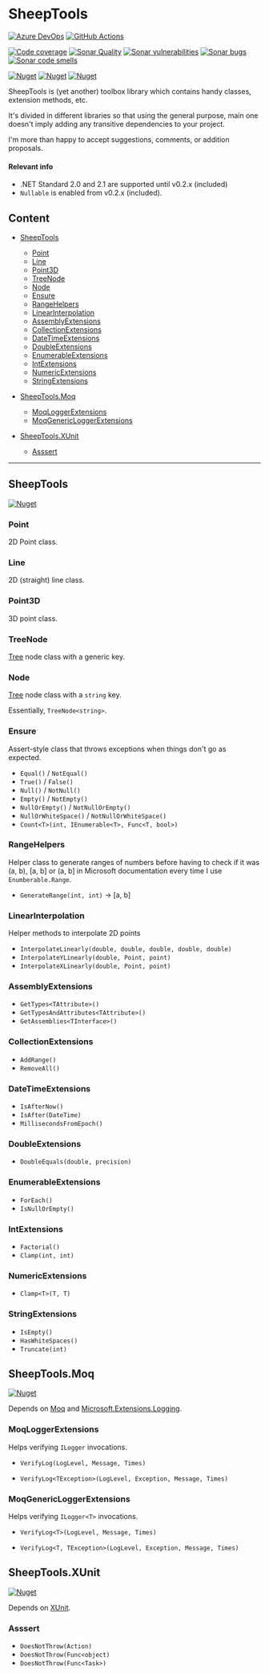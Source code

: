 # SheepTools

[![Azure DevOps][azuredevopslogo]][azuredevopslink]
[![GitHub Actions][githubactionslogo]][githubactionslink]

[![Code coverage][coveragelogo]][coveragelink]
[![Sonar Quality][sonarqualitylogo]][sonarqubelink]
[![Sonar vulnerabilities][sonarvulnerabilitieslogo]][sonarqubelink]
[![Sonar bugs][sonarbugslogo]][sonarqubelink]
[![Sonar code smells][sonarcodesmellslogo]][sonarqubelink]

[![Nuget][nugetlogo]][nugetlink]
[![Nuget][nugetlogo-moq]][nugetlink-moq]
[![Nuget][nugetlogo-xunit]][nugetlink-xunit]

SheepTools is (yet another) toolbox library which contains handy classes, extension methods, etc.

It's divided in different libraries so that using the general purpose, main one doesn't imply adding any transitive dependencies to your project.

I'm more than happy to accept suggestions, comments, or addition proposals.

#### Relevant info

- .NET Standard 2.0 and 2.1 are supported until v0.2.x (included)
- `Nullable` is enabled from v0.2.x (included).

## Content

- [SheepTools](#sheeptools)

  - [Point](#point)
  - [Line](#line)
  - [Point3D](#point3d)
  - [TreeNode](#tree-node)
  - [Node](#node)
  - [Ensure](#ensure)
  - [RangeHelpers](#rangehelpers)
  - [LinearInterpolation](#lerp)
  - [AssemblyExtensions](#collection-extensions)
  - [CollectionExtensions](#datetime-extensions)
  - [DateTimeExtensions](#assembly-extensions)
  - [DoubleExtensions](#double-extensions)
  - [EnumerableExtensions](#enumerable-extensions)
  - [IntExtensions](#int-extensions)
  - [NumericExtensions](#numeric-extensions)
  - [StringExtensions](#string-extensions)

- [SheepTools.Moq](#sheeptools-moq)

  - [MoqLoggerExtensions](#moq-logger-extensions)
  - [MoqGenericLoggerExtensions](#moq-genericlogger-extensions)

- [SheepTools.XUnit](#paragraph2)

  - [Asssert](#asssert)

---

<a name="sheeptools"></a>

## SheepTools

[![Nuget][nugetlogo]][nugetlink]

[nugetlogo]: https://img.shields.io/nuget/v/SheepTools.svg?style=flat-square&label=nuget
[nugetlink]: https://www.nuget.org/packages/SheepTools

<a name="point"></a>

### Point

2D Point class.

<a name="line"></a>

### Line

2D (straight) line class.

<a name="point3d"></a>

### Point3D

3D point class.

<a name="tree-node"></a>

### TreeNode

[Tree](<https://en.wikipedia.org/wiki/Tree_(data_structure)>) node class with a generic key.

<a name="node"></a>

### Node

[Tree](<https://en.wikipedia.org/wiki/Tree_(data_structure)>) node class with a `string` key.

Essentially, `TreeNode<string>`.

<a name="ensure"></a>

### Ensure

Assert-style class that throws exceptions when things don't go as expected.

- `Equal()` / `NotEqual()`
- `True()` / `False()`
- `Null()` / `NotNull()`
- `Empty()` / `NotEmpty()`
- `NullOrEmpty()` / `NotNullOrEmpty()`
- `NullOrWhiteSpace()` / `NotNullOrWhiteSpace()`
- `Count<T>(int, IEnumerable<T>, Func<T, bool>)`

<a name="rangehelpers"></a>

### RangeHelpers

Helper class to generate ranges of numbers before having to check if it was (a, b), [a, b] or (a, b] in Microsoft documentation every time I use `Enumberable.Range`.

- `GenerateRange(int, int)` -> [a, b]

<a name="lerp"></a>

### LinearInterpolation

Helper methods to interpolate 2D points

- `InterpolateLinearly(double, double, double, double, double)`
- `InterpolateYLinearly(double, Point, point)`
- `InterpolateXLinearly(double, Point, point)`

<a name="assembly-extensions"></a>

### AssemblyExtensions

- `GetTypes<TAttribute>()`
- `GetTypesAndAttributes<TAttribute>()`
- `GetAssemblies<TInterface>()`

<a name="collection-extensions"></a>

### CollectionExtensions

- `AddRange()`
- `RemoveAll()`

<a name="datetime-extensions"></a>

### DateTimeExtensions

- `IsAfterNow()`
- `IsAfter(DateTime)`
- `MillisecondsFromEpoch()`

<a name="double-extensions"></a>

### DoubleExtensions

- `DoubleEquals(double, precision)`

<a name="enumerable-extensions"></a>

### EnumerableExtensions

- `ForEach()`
- `IsNullOrEmpty()`

<a name="int-extensions"></a>

### IntExtensions

- `Factorial()`
- `Clamp(int, int)`

<a name="numeric-extensions"></a>

### NumericExtensions

- `Clamp<T>(T, T)`

<a name="string-extensions"></a>

### StringExtensions

- `IsEmpty()`
- `HasWhiteSpaces()`
- `Truncate(int)`

<a name="sheeptools-moq"></a>

## SheepTools.Moq

[![Nuget][nugetlogo-moq]][nugetlink-moq]

Depends on [Moq](https://github.com/moq/moq4) and [Microsoft.Extensions.Logging](https://www.nuget.org/packages/Microsoft.Extensions.Logging/).

<a name="moq-logger-extensions"></a>

### MoqLoggerExtensions

Helps verifying `ILogger` invocations.

- `VerifyLog(LogLevel, Message, Times)`

- `VerifyLog<TException>(LogLevel, Exception, Message, Times)`

<a name="moq-genericlogger-extensions"></a>

### MoqGenericLoggerExtensions

Helps verifying `ILogger<T>` invocations.

- `VerifyLog<T>(LogLevel, Message, Times)`

- `VerifyLog<T, TException>(LogLevel, Exception, Message, Times)`

<a name="sheeptools-xunit"></a>

## SheepTools.XUnit

[![Nuget][nugetlogo-xunit]][nugetlink-xunit]

<a name="asssert"></a>

Depends on [XUnit](https://xunit.net/).

### Asssert

- `DoesNotThrow(Action)`
- `DoesNotThrow(Func<object)`
- `DoesNotThrow(Func<Task>)`

[azuredevopslogo]: https://dev.azure.com/eduherminio/SheepTools/_apis/build/status/eduherminio.SheepTools?branchName=master
[azuredevopslink]: https://dev.azure.com/eduherminio/SheepTools/_build/latest?definitionId=1&branchName=master
[githubactionslogo]: https://github.com/eduherminio/SheepTools/workflows/CI/badge.svg
[githubactionslink]: https://github.com/eduherminio/SheepTools/actions?query=workflow%3ACI
[nugetlogo]: https://img.shields.io/nuget/v/SheepTools.svg?style=flat-square&label=nuget
[nugetlink]: https://www.nuget.org/packages/SheepTools
[nugetlogo-moq]: https://img.shields.io/nuget/v/SheepTools.Moq.svg?style=flat-square&label=nuget
[nugetlink-moq]: https://www.nuget.org/packages/SheepTools.Moq
[nugetlogo-xunit]: https://img.shields.io/nuget/v/SheepTools.XUnit.svg?style=flat-square&label=nuget
[nugetlink-xunit]: https://www.nuget.org/packages/SheepTools.XUnit
[coveragelogo]: https://img.shields.io/azure-devops/coverage/eduherminio/Sheeptools/8/master
[coveragelink]: https://dev.azure.com/eduherminio/SheepTools/_build/latest?definitionId=8&branchName=master
[sonarqubelink]: https://sonarcloud.io/dashboard?id=SheepTools
[sonarqualitylogo]: https://sonarcloud.io/api/project_badges/measure?project=SheepTools&metric=alert_status
[sonarvulnerabilitieslogo]: https://sonarcloud.io/api/project_badges/measure?project=SheepTools&metric=vulnerabilities
[sonarbugslogo]: https://sonarcloud.io/api/project_badges/measure?project=SheepTools&metric=bugs
[sonarcodesmellslogo]: https://sonarcloud.io/api/project_badges/measure?project=SheepTools&metric=code_smells
